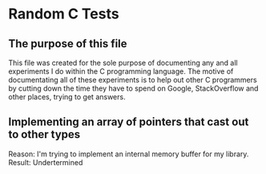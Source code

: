 # Random C Tests

## The purpose of this file

This file was created for the sole purpose of documenting any and all experiments
I do within the C programming language. The motive of documentating all of these
experiments is to help out other C programmers by cutting down the time they have
to spend on Google, StackOverflow and other places, trying to get answers.

## Implementing an array of pointers that cast out to other types

Reason: I'm trying to implement an internal memory buffer for my library.
Result: Undertermined
